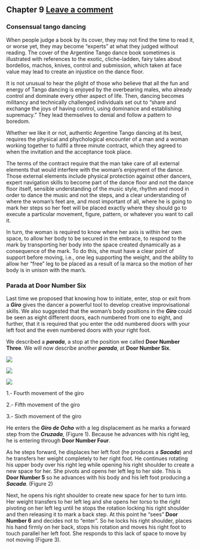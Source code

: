 Chapter 9   [Leave a comment](https://tangoourdance.wordpress.com/2009/01/07/chapter-9/#respond)
------------------------------------------------------------------------------------------------

### Consensual tango dancing

When people judge a book by its cover, they may not find the time to read it, or worse yet, they may become “experts” at what they judged without reading. The cover of the Argentine Tango dance book sometimes is illustrated with references to the exotic, cliche-ladden, fairy tales about bordellos, machos, knives, control and submission, which taken at face value may lead to create an injustice on the dance floor.

It is not unusual to hear the plight of those who believe that all the fun and energy of Tango dancing is enjoyed by the overbearing males, who already control and dominate every other aspect of life. Then, dancing becomes militancy and technically challenged individuals set out to “share and exchange the joys of having control, using dominance and establishing supremacy.” They lead themselves to denial and follow a pattern to boredom.

Whether we like it or not, authentic Argentine Tango dancing at its best, requires the physical and phychological encounter of a man and a woman working together to fullfil a three minute contract, which they agreed to when the invitation and the acceptance took place.

The terms of the contract require that the man take care of all external elements that would interfere with the woman’s enjoyment of the dance. Those external elements include physical protection against other dancers, expert navigation skills to become part of the dance floor and not the dance floor itself, sensible understanding of the music style, rhythm and mood in order to dance the music and not the steps, and a clear understanding of where the woman’s feet are, and most important of all, where he is going to mark her steps so her feet will be placed exactly where they should go to execute a particular movement, figure, pattern, or whatever you want to call it.

In turn, the woman is required to know where her axis is within her own space, to allow her body to be secured in the embrace, to respond to the mark by transporting her body into the space created dynamically as a consequence of the mark. To do this, she must have a clear point of support before moving, i.e., one leg supporting the weight, and the ability to allow her “free” leg to be placed as a result of la marca so the motion of her body is in unison with the man’s.

### Parada at Door Number Six

Last time we proposed that knowing how to initiate, enter, stop or exit from a **_Giro_** gives the dancer a powerful tool to develop creative improvisational skills. We also suggested that the woman’s body positions in the **_Giro_** could be seen as eight different doors, each numbered from one to eight, and further, that it is required that you enter the odd numbered doors with your left foot and the even numbered doors with your right foot.

We described a **_parada_**, a stop at the position we called **Door Number Three**. We will now describe another **_parada_**, at **Door Number Six**.

![](https://i2.wp.com/www.planet-tango.com/images/giro-4.jpg)

![](https://i0.wp.com/www.planet-tango.com/images/giro-5.jpg)

![](https://i1.wp.com/www.planet-tango.com/images/giro-6.jpg)

1.- Fourth movement of the giro

2.- Fifth movement of the giro

3.- Sixth movement of the giro

He enters the **_Giro de Ocho_** with a leg displacement as he marks a forward step from the **_Cruzada_**, (Figure 1). Because he advances with his right leg, he is entering through **Door Number Four**.

As he steps forward, he displaces her left foot (he produces a **_Sacada_**) and he transfers her weight completely to her right foot. He continues rotating his upper body over his right leg while opening his right shoulder to create a new space for her. She pivots and opens her left leg to her side. This is **Door Number 5** so he advances with his body and his left foot producing a **_Sacada_**. (Figure 2)

Next, he opens his right shoulder to create new space for her to turn into. Her weight transfers to her left leg and she opens her torso to the right pivoting on her left leg until he stops the rotation locking his right shoulder and then releasing it to mark a back step. At this point he “sees” **Door Number 6** and decides not to “enter”. So he locks his right shoulder, places his hand firmly on her back, stops his rotation and moves his right foot to touch parallel her left foot. She responds to this lack of space to move by not moving (Figure 3).
